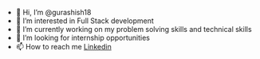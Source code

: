 - 👋 Hi, I’m @gurashish18
- 👀 I’m interested in Full Stack development
- 🌱 I’m currently working on my problem solving skills and technical skills
- 💞️ I’m looking for internship opportunities
- 📫 How to reach me [Linkedin](www.linkedin.com/in/gurashish-singh-gill-6516b41b6)

<!---
gurashish18/gurashish18 is a ✨ special ✨ repository because its `README.md` (this file) appears on your GitHub profile.
You can click the Preview link to take a look at your changes.
--->
